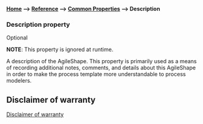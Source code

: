 **[Home](/) --> [Reference](/ref) --> [Common Properties](/ref/common) --> Description**

### Description property 

Optional

**NOTE**: This property is ignored at runtime.

A description of the AgileShape. This property is primarily used as a means of
recording additional notes, comments, and details about this AgileShape in order
to make the process template more understandable to process modelers.

## Disclaimer of warranty

[Disclaimer of warranty](../../guides/common/DisclaimerOfWarranty.md)